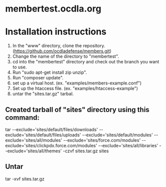 # membertest.ocdla.org


# Installation instructions
1. In the "www" directory, clone the repository. (https://github.com/ocdladefense/members.git) 
2. Change the name of the directory to "membertest".
3. cd into the "membertest" directory and check out the branch you want to use.
4. Run "sudo apt-get install zip unzip".
5. Run "composer update".
6. set up a virtual host.  (ex. "examples/members-example.conf")
7. Set up the htaccess file. (ex. "examples/htaccess-example")
8. untar the "sites.tar.gz" tarbal.



## Created tarball of "sites" directory using this command:
tar --exclude='sites/default/files/downloads' --exclude='sites/default/files/uploads' --exclude='sites/default/modules' --exclude='sites/all/modules' --exclude='sites/force.com/modules' --exclude='sites/clickpdx.force.com/modules' --exclude='sites/all/libraries' --exclude='sites/all/themes' -czvf sites.tar.gz sites


## Untar
tar -xvf sites.tar.gz
